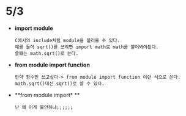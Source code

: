 5/3
======

*	**import module**

		C에서의 include처럼 module을 불러올 수 있다.
		예를 들어 sqrt()를 쓰려면 import math로 math를 불어봐야된다.
		쓸떄는 math.sqrt()로 쓴다.

*	**from module import function**

		만약 함수만 쓰고싶다-> from module import function 이런 식으로 쓴다.
		math.sqrt()대신 sqrt()로 쓸 수 있다.

*	**from module import\* **

		난 왜 이게 불안하냐;;;;;;
